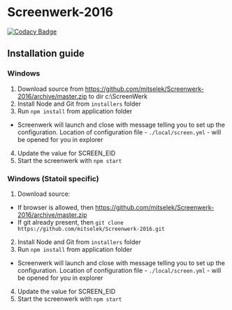 # Screenwerk-2016
[![Codacy Badge](https://api.codacy.com/project/badge/Grade/e70ffe1eb0fb4886bf329b613ed3f263)](https://www.codacy.com/app/mihkel-putrinsh/Screenwerk-2016?utm_source=github.com&amp;utm_medium=referral&amp;utm_content=mitselek/Screenwerk-2016&amp;utm_campaign=Badge_Grade)

## Installation guide

### Windows
1. Download source from https://github.com/mitselek/Screenwerk-2016/archive/master.zip to dir c:\ScreenWerk
2. Install Node and Git from `installers` folder
3. Run `npm install` from application folder
  - Screenwerk will launch and close with message telling you to set up the configuration. Location of configuration file - `./local/screen.yml` -  will be opened for you in explorer
4. Update the value for SCREEN_EID
6. Start the screenwerk with `npm start`

### Windows (Statoil specific)

1. Download source:
  - If browser is allowed, then https://github.com/mitselek/Screenwerk-2016/archive/master.zip
  - If git already present, then `git clone https://github.com/mitselek/Screenwerk-2016.git`
2. Install Node and Git from `installers` folder
3. Run `npm install` from application folder
  - Screenwerk will launch and close with message telling you to set up the configuration. Location of configuration file - `./local/screen.yml` -  will be opened for you in explorer
4. Update the value for SCREEN_EID
6. Start the screenwerk with `npm start`

